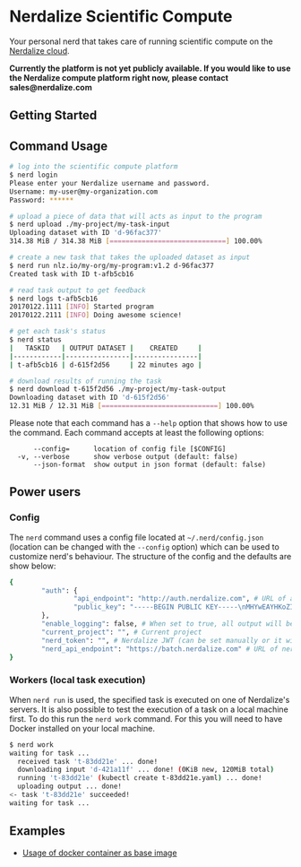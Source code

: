 # Nerdalize Scientific Compute
Your personal nerd that takes care of running scientific compute on the [Nerdalize cloud](http://nerdalize.com/cloud/).

__Currently the platform is not yet publicly available. If you would like to use the Nerdalize compute platform right now, please contact sales@nerdalize.com__

## Getting Started


## Command Usage

```bash
# log into the scientific compute platform
$ nerd login
Please enter your Nerdalize username and password.
Username: my-user@my-organization.com
Password: ******

# upload a piece of data that will acts as input to the program
$ nerd upload ./my-project/my-task-input
Uploading dataset with ID 'd-96fac377'
314.38 MiB / 314.38 MiB [=============================] 100.00%

# create a new task that takes the uploaded dataset as input
$ nerd run nlz.io/my-org/my-program:v1.2 d-96fac377
Created task with ID t-afb5cb16

# read task output to get feedback
$ nerd logs t-afb5cb16
20170122.1111 [INFO] Started program
20170122.2111 [INFO] Doing awesome science!

# get each task's status
$ nerd status
|   TASKID   | OUTPUT DATASET |    CREATED     |
|------------|----------------|----------------|
| t-afb5cb16 | d-615f2d56     | 22 minutes ago |

# download results of running the task
$ nerd download t-615f2d56 ./my-project/my-task-output
Downloading dataset with ID 'd-615f2d56'
12.31 MiB / 12.31 MiB [=============================] 100.00%
```

Please note that each command has a `--help` option that shows how to use the command.
Each command accepts at least the following options:
```
      --config=      location of config file [$CONFIG]
  -v, --verbose      show verbose output (default: false)
      --json-format  show output in json format (default: false)
```

## Power users

### Config

The `nerd` command uses a config file located at `~/.nerd/config.json` (location can be changed with the `--config` option) which can be used to customize nerd's behaviour.
The structure of the config and the defaults are show below:
```bash
{
        "auth": {
                "api_endpoint": "http://auth.nerdalize.com", # URL of authentication server
                "public_key": "-----BEGIN PUBLIC KEY-----\nMHYwEAYHKoZIzj0CAQYFK4EEACIDYgAEAkYbLnam4wo+heLlTZEeh1ZWsfruz9nk\nkyvc4LwKZ8pez5KYY76H1ox+AfUlWOEq+bExypcFfEIrJkf/JXa7jpzkOWBDF9Sa\nOWbQHMK+vvUXieCJvCc9Vj084ABwLBgX\n-----END PUBLIC KEY-----" # Public key used to verify JWT signature
        },
        "enable_logging": false, # When set to true, all output will be logged to ~/.nerd/log
        "current_project": "", # Current project
        "nerd_token": "", # Nerdalize JWT (can be set manually or it will be set by `nerd login`)
        "nerd_api_endpoint": "https://batch.nerdalize.com" # URL of nerdalize API (NCE)
}
```

### Workers (local task execution)

When `nerd run` is used, the specified task is executed on one of Nerdalize's servers. It is also possible to test the execution of a task on a local machine first. To do this run the `nerd work` command. For this you will need to have Docker installed on your local machine.
```bash
$ nerd work
waiting for task ...
  received task 't-83dd21e' ... done!
  downloading input 'd-421a11f' ... done! (0KiB new, 120MiB total)
  running 't-83dd21e' (kubectl create t-83dd21e.yaml) ... done!
  uploading output ... done!
<- task 't-83dd21e' succeeded!
waiting for task ...
```

## Examples

* [Usage of docker container as base image](examples/docker-base-image)
